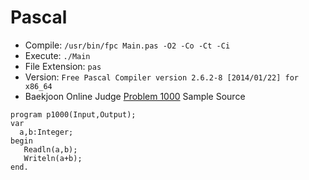 # Pascal

* Compile: `/usr/bin/fpc Main.pas -O2 -Co -Ct -Ci`
* Execute: `./Main`
* File Extension: `pas`
* Version: `Free Pascal Compiler version 2.6.2-8 [2014/01/22] for x86_64`
* Baekjoon Online Judge [Problem 1000](https://www.acmicpc.net/problem/1000) Sample Source
````
program p1000(Input,Output); 
var 
  a,b:Integer; 
begin 
   Readln(a,b);
   Writeln(a+b);
end.
````



